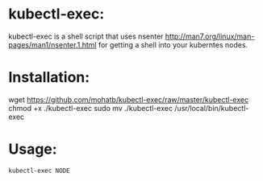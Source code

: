# kubectl-exec:
kubectl-exec is a shell script that uses nsenter http://man7.org/linux/man-pages/man1/nsenter.1.html for getting a shell into your kuberntes nodes.


# Installation:
wget https://github.com/mohatb/kubectl-exec/raw/master/kubectl-exec
chmod +x ./kubectl-exec
sudo mv ./kubectl-exec /usr/local/bin/kubectl-exec

# Usage:

```
kubectl-exec NODE
```
